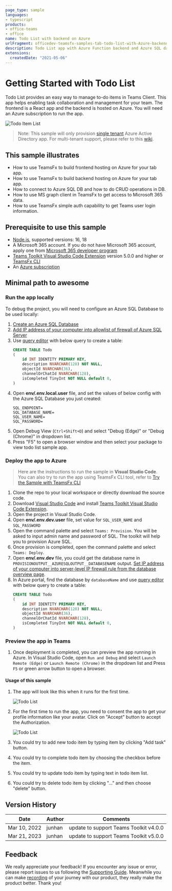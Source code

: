```yaml
---
page_type: sample
languages:
- typescript
products:
- office-teams
- office
name: Todo List with backend on Azure
urlFragment: officedev-teamsfx-samples-tab-todo-list-with-Azure-backend
description: Todo List app with Azure Function backend and Azure SQL database.
extensions:
  createdDate: "2021-05-06"
---
```

# Getting Started with Todo List

Todo List provides an easy way to manage to-do items in Teams Client. This app helps enabling task collaboration and management for your team. The frontend is a React app and the backend is hosted on Azure. You will need an Azure subscription to run the app.

![Todo Item List](assets/sampleDemo.gif)

> Note: This sample will only provision [single tenant](https://learn.microsoft.com/azure/active-directory/develop/single-and-multi-tenant-apps#who-can-sign-in-to-your-app) Azure Active Directory app. For multi-tenant support, please refer to this [wiki](https://aka.ms/teamsfx-multi-tenant).

## This sample illustrates

- How to use TeamsFx to build frontend hosting on Azure for your tab app.
- How to use TeamsFx to build backend hosting on Azure for your tab app.
- How to connect to Azure SQL DB and how to do CRUD operations in DB.
- How to use MS graph client in TeamsFx to get access to Microsoft 365 data.
- How to use TeamsFx simple auth capability to get Teams user login information.

## Prerequisite to use this sample
- [Node.js](https://nodejs.org/), supported versions: 16, 18
- A Microsoft 365 account. If you do not have Microsoft 365 account, apply one from [Microsoft 365 developer program](https://developer.microsoft.com/en-us/microsoft-365/dev-program)
- [Teams Toolkit Visual Studio Code Extension](https://aka.ms/teams-toolkit) version 5.0.0 and higher or [TeamsFx CLI](https://aka.ms/teamsfx-cli)
- An [Azure subscription](https://azure.microsoft.com/en-us/free/)

## Minimal path to awesome

### Run the app locally
To debug the project, you will need to configure an Azure SQL Database to be used locally:
1. [Create an Azure SQL Database](https://docs.microsoft.com/en-us/azure/azure-sql/database/single-database-create-quickstart?tabs=azure-portal)
1. [Add IP address of your computer into allowlist of firewall of Azure SQL Server](https://docs.microsoft.com/en-us/azure/azure-sql/database/firewall-configure#from-the-database-overview-page)
1. Use [query editor](https://docs.microsoft.com/en-us/azure/azure-sql/database/connect-query-portal) with below query to create a table:
    ```sql
    CREATE TABLE Todo
    (
        id INT IDENTITY PRIMARY KEY,
        description NVARCHAR(128) NOT NULL,
        objectId NVARCHAR(36),
        channelOrChatId NVARCHAR(128),
        isCompleted TinyInt NOT NULL default 0,
    )
    ```
1. Open **env/.env.local.user** file, and set the values of below config with the Azure SQL Database you just created:
    ```
    SQL_ENDPOINT=
    SQL_DATABASE_NAME=
    SQL_USER_NAME=
    SQL_PASSWORD=
    ```
1. Open Debug View (`Ctrl+Shift+D`) and select "Debug (Edge)" or "Debug (Chrome)" in dropdown list.
1. Press "F5" to open a browser window and then select your package to view todo list sample app.

### Deploy the app to Azure

>Here are the instructions to run the sample in **Visual Studio Code**. You can also try to run the app using TeamsFx CLI tool, refer to [Try the Sample with TeamsFx CLI](cli.md)

1. Clone the repo to your local workspace or directly download the source code.
1. Download [Visual Studio Code](https://code.visualstudio.com) and install [Teams Toolkit Visual Studio Code Extension](https://aka.ms/teams-toolkit).
1. Open the project in Visual Studio Code.
1. Open **env/.env.dev.user** file, set value for `SQL_USER_NAME` and `SQL_PASSWORD`
1. Open the command palette and select `Teams: Provision`. You will be asked to input admin name and password of SQL. The toolkit will help you to provision Azure SQL.
1. Once provision is completed, open the command palette and select `Teams: Deploy`.
1. Open **env/.env.dev** file, you could get the database name in `PROVISIONOUTPUT__AZURESQLOUTPUT__DATABASENAME` output. [Set IP address of your computer into server-level IP firewall rule from the database overview page](https://docs.microsoft.com/en-us/azure/azure-sql/database/firewall-configure#from-the-database-overview-page).
1. In Azure portal, find the database by `databaseName` and use [query editor](https://docs.microsoft.com/en-us/azure/azure-sql/database/connect-query-portal) with below query to create a table:
    ```sql
    CREATE TABLE Todo
    (
        id INT IDENTITY PRIMARY KEY,
        description NVARCHAR(128) NOT NULL,
        objectId NVARCHAR(36),
        channelOrChatId NVARCHAR(128),
        isCompleted TinyInt NOT NULL default 0,
    )
    ```

### Preview the app in Teams
1. Once deployment is completed, you can preview the app running in Azure. In Visual Studio Code, open `Run and Debug` and select `Launch Remote (Edge)` or `Launch Remote (Chrome)` in the dropdown list and Press `F5` or green arrow button to open a browser.

#### Usage of this sample
1. The app will look like this when it runs for the first time.

    ![Todo List](images/StartPage.jpg)
1. For the first time to run the app, you need to consent the app to get your profile information like your avatar. Click on "Accept" button to accept the Authorization.

    ![Todo List](images/Consent.jpg)
1. You could try to add new todo item by typing item by clicking "Add task" button.
1. You could try to complete todo item by choosing the checkbox before the item.
1. You could try to update todo item by typing text in todo item list.
1. You could try to delete todo item by clicking "..." and then choose "delete" button.

## Version History
|Date| Author| Comments|
|---|---|---|
| Mar 10, 2022 | junhan | update to support Teams Toolkit v4.0.0 |
| Mar 21, 2023 | junhan | update to support Teams Toolkit v5.0.0 |

## Feedback
We really appreciate your feedback! If you encounter any issue or error, please report issues to us following the [Supporting Guide](https://github.com/OfficeDev/TeamsFx-Samples/blob/dev/SUPPORT.md). Meanwhile you can make [recording](https://aka.ms/teamsfx-record) of your journey with our product, they really make the product better. Thank you!